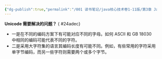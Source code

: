 ```yaml
---
{"dg-publish":true,"permalink":"/001 读书笔记/java核心技术卷1-11版/第3章 Java的基本程序设计结构/3.3 数据类型/3.3.4 Unicode和char类型/","created":"2024-04-11T17:06:58.448+08:00","updated":"2024-06-01T10:42:35.360+08:00"}
---
```


**Unicode 需要解决的问题？**
{ #24adec}


- 一是在不同的编码方案下有可能对应不同的字母。如何 ASCII 和 GB 18030 中相同的编码可能代表不同的字符。
- 二是采用大字符集的语言其编码长度有可能不同。例如，有些常用的字符采用单字节编码，而另一些字符则需要两个或多个字节。